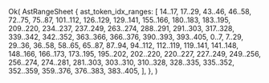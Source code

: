 Ok(
    AstRangeSheet {
        ast_token_idx_ranges: [
            14..17,
            17..29,
            43..46,
            46..58,
            72..75,
            75..87,
            101..112,
            126..129,
            129..141,
            155..166,
            180..183,
            183..195,
            209..220,
            234..237,
            237..249,
            263..274,
            288..291,
            291..303,
            317..328,
            339..342,
            342..352,
            363..366,
            366..376,
            390..393,
            393..405,
            0..7,
            7..29,
            29..36,
            36..58,
            58..65,
            65..87,
            87..94,
            94..112,
            112..119,
            119..141,
            141..148,
            148..166,
            166..173,
            173..195,
            195..202,
            202..220,
            220..227,
            227..249,
            249..256,
            256..274,
            274..281,
            281..303,
            303..310,
            310..328,
            328..335,
            335..352,
            352..359,
            359..376,
            376..383,
            383..405,
        ],
    },
)